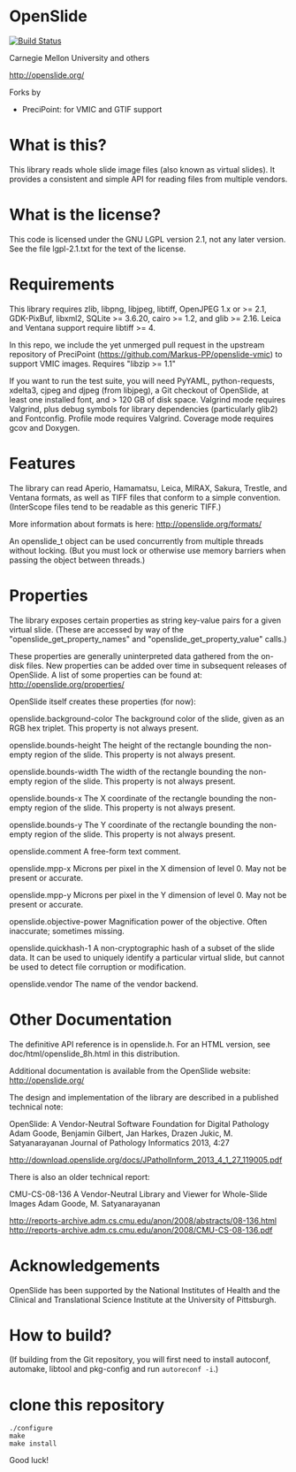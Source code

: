# OpenSlide
[![Build Status](https://travis-ci.org/kmlvision/openslide.svg?branch=master)](https://travis-ci.org/kmlvision/openslide)

Carnegie Mellon University and others

http://openslide.org/

Forks by 
- PreciPoint: for VMIC and GTIF support

What is this?
=============

This library reads whole slide image files (also known as virtual slides).
It provides a consistent and simple API for reading files from multiple
vendors.


What is the license?
====================

This code is licensed under the GNU LGPL version 2.1, not any later version.
See the file lgpl-2.1.txt for the text of the license.


Requirements
============

This library requires zlib, libpng, libjpeg, libtiff, OpenJPEG 1.x or >= 2.1,
GDK-PixBuf, libxml2, SQLite >= 3.6.20, cairo >= 1.2, and glib >= 2.16.
Leica and Ventana support require libtiff >= 4.

In this repo, we include the yet unmerged pull request in the upstream repository of PreciPoint (https://github.com/Markus-PP/openslide-vmic) 
to support VMIC images. Requires "libzip >= 1.1"

If you want to run the test suite, you will need PyYAML, python-requests,
xdelta3, cjpeg and djpeg (from libjpeg), a Git checkout of OpenSlide,
at least one installed font, and > 120 GB of disk space.  Valgrind mode
requires Valgrind, plus debug symbols for library dependencies (particularly
glib2) and Fontconfig.  Profile mode requires Valgrind.  Coverage mode
requires gcov and Doxygen.


Features
========

The library can read Aperio, Hamamatsu, Leica, MIRAX, Sakura, Trestle,
and Ventana formats, as well as TIFF files that conform to a simple
convention. (InterScope files tend to be readable as this generic TIFF.)

More information about formats is here:
http://openslide.org/formats/

An openslide_t object can be used concurrently from multiple threads
without locking. (But you must lock or otherwise use memory barriers
when passing the object between threads.)


Properties
==========

The library exposes certain properties as string key-value pairs for
a given virtual slide. (These are accessed by way of the
"openslide_get_property_names" and "openslide_get_property_value" calls.)

These properties are generally uninterpreted data gathered from the
on-disk files. New properties can be added over time in subsequent releases
of OpenSlide. A list of some properties can be found at:
http://openslide.org/properties/

OpenSlide itself creates these properties (for now):

 openslide.background-color
   The background color of the slide, given as an RGB hex triplet.
   This property is not always present.

 openslide.bounds-height
   The height of the rectangle bounding the non-empty region of the slide.
   This property is not always present.

 openslide.bounds-width
   The width of the rectangle bounding the non-empty region of the slide.
   This property is not always present.

 openslide.bounds-x
   The X coordinate of the rectangle bounding the non-empty region of the
   slide. This property is not always present.

 openslide.bounds-y
   The Y coordinate of the rectangle bounding the non-empty region of the
   slide. This property is not always present.

 openslide.comment
   A free-form text comment.

 openslide.mpp-x
   Microns per pixel in the X dimension of level 0. May not be present or
   accurate.

 openslide.mpp-y
   Microns per pixel in the Y dimension of level 0. May not be present or
   accurate.

 openslide.objective-power
   Magnification power of the objective. Often inaccurate; sometimes missing.

 openslide.quickhash-1
   A non-cryptographic hash of a subset of the slide data. It can be used
   to uniquely identify a particular virtual slide, but cannot be used
   to detect file corruption or modification.

 openslide.vendor
   The name of the vendor backend.


Other Documentation
===================

The definitive API reference is in openslide.h. For an HTML version, see
doc/html/openslide_8h.html in this distribution.

Additional documentation is available from the OpenSlide website:
http://openslide.org/

The design and implementation of the library are described in a published
technical note:

 OpenSlide: A Vendor-Neutral Software Foundation for Digital Pathology
 Adam Goode, Benjamin Gilbert, Jan Harkes, Drazen Jukic, M. Satyanarayanan
 Journal of Pathology Informatics 2013, 4:27

 http://download.openslide.org/docs/JPatholInform_2013_4_1_27_119005.pdf

There is also an older technical report:

 CMU-CS-08-136
 A Vendor-Neutral Library and Viewer for Whole-Slide Images
 Adam Goode, M. Satyanarayanan

 http://reports-archive.adm.cs.cmu.edu/anon/2008/abstracts/08-136.html
 http://reports-archive.adm.cs.cmu.edu/anon/2008/CMU-CS-08-136.pdf


Acknowledgements
================

OpenSlide has been supported by the National Institutes of Health and
the Clinical and Translational Science Institute at the University of
Pittsburgh.


How to build?
=============

(If building from the Git repository, you will first need to install
autoconf, automake, libtool and pkg-config and run `autoreconf -i`.)

# clone this repository
```
./configure
make
make install
```


Good luck!
